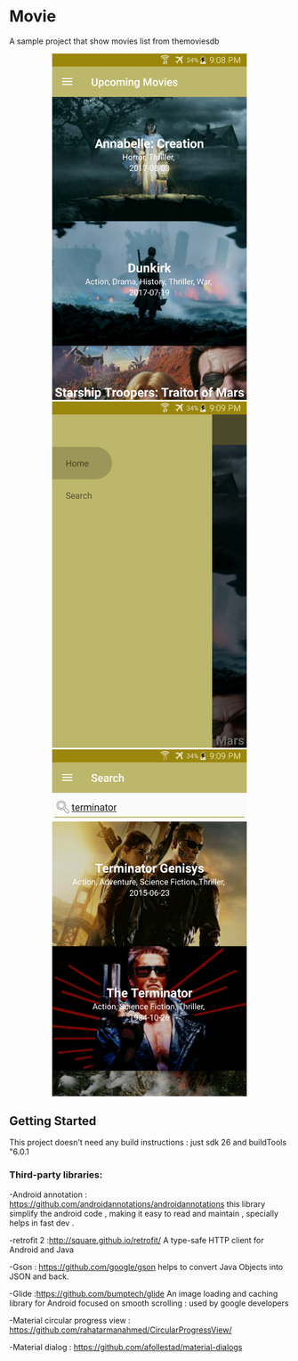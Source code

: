 # Movie
A sample project that show movies list from themoviesdb

<p align="center">
  <img src=https://raw.githubusercontent.com/riadhnet/movies-android/development/screenshots/1.png width="350"/>
  <img src=https://raw.githubusercontent.com/riadhnet/movies-android/development/screenshots/2.png width="350"/>
  <img src=https://raw.githubusercontent.com/riadhnet/movies-android/development/screenshots/3.png width="350"/>
</p>


## Getting Started

This project doesn't need any build instructions : just sdk 26 and buildTools "6.0.1


### Third-party libraries:

-Android annotation : https://github.com/androidannotations/androidannotations
this library simplify the android code , making it easy to read and maintain , specially helps in fast dev .


-retrofit 2 :http://square.github.io/retrofit/
A type-safe HTTP client for Android and Java

-Gson : https://github.com/google/gson
helps to convert Java Objects into JSON and back.

-Glide :https://github.com/bumptech/glide
An image loading and caching library for Android focused on smooth scrolling : used by google developers

-Material circular progress view : https://github.com/rahatarmanahmed/CircularProgressView/

-Material dialog : https://github.com/afollestad/material-dialogs
